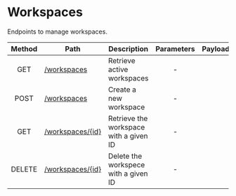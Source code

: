 # Workspaces
Endpoints to manage workspaces.

| Method | Path | Description | Parameters | Payload |
| :--: | -- | -- | :--: | -- |
| GET | [/workspaces](workspaces/get.md) | Retrieve active workspaces | - | | - |
| POST | [/workspaces](workspaces/post.md) | Create a new workspace | - | | - |
| GET | [/workspaces/{id}](workspaces/get-id.md) | Retrieve the workspace with a given ID | - | | - |
| DELETE | [/workspaces/{id}](workspaces/delete.md) | Delete the workspece with a given ID | - | | - |